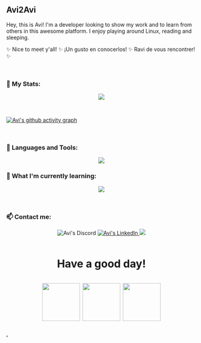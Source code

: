 <h2>Avi2Avi</h2> 
 
 Hey, this is Avi! I'm a developer looking to show my work and to learn from others in this awesome platform. I enjoy playing around Linux, reading and sleeping.

✨ Nice to meet y'all! ✨ ¡Un gusto en conocerlos! ✨ Ravi de vous rencontrer! ✨ 

<br>

<h3 align="left">🧮 My Stats:</h3>

<p align="center"> 

<img src="https://streak-stats.demolab.com?user=avi-2-avi&theme=material-palenight&hide_border=true&date_format=j%20M%5B%20Y%5D&ring=C4A7E7&fire=EBBCBA&sideNums=C4A7E7&sideLabels=C4A7E7&dates=FFFFFF&currStreakLabel=9CCFD8&currStreakNum=9CCFD8"/>

</p>

<br>

[![Avi's github activity graph](https://github-readme-activity-graph.cyclic.app/graph?username=avi-2-avi&theme=material-palenight)](https://github.com/ashutosh00710/github-readme-activity-graph)



<br>

<h3 align="left">🧰 Languages and Tools:</h3>
<p align="center">
  <a href="https://skillicons.dev">
    <img src="https://skillicons.dev/icons?i=py,aws,linux,docker,postgres,mongodb,mysql,graphql,fastapi,figma,cpp,git,neovim,react,vscode,visualstudio&perline=8" />
  </a>
</p>

<h3 align="left">🔮 What I'm currently learning:</h3>
<p align="center">
  <a href="https://skillicons.dev">
    <img src="https://skillicons.dev/icons?i=go,astro,aws&perline=10" />
  </a>
</p>

<br>
<h3 align="left">📫 Contact me:</h3>

<div align="center" style="text-align:center">
    <a>
        <img src="https://img.shields.io/badge/-Avi%234735-404EED?style=for-the-badge&logo=Discord&logoColor=white"
            alt="Avi's Discord">
    </a>
    </a>
    <a href="https://www.linkedin.com/in/cristina-vidal-falcon-1063311b1/">
        <img src="https://img.shields.io/badge/LinkedIn-0A66C2?style=for-the-badge&logo=linkedin&logoColor=white"
            alt="Avi's LinkedIn">
    </a>
    <a href="https://www.hackerrank.com/avi_con"><img src="https://img.shields.io/badge/-Hackerrank-2EC866?style=for-the-badge&logo=HackerRank&logoColor=white"/></a>
</div>  

<br>

<h1 align="center">Have a good day!</a><br/><br/> 

<img src="https://vignette.wikia.nocookie.net/animal-jam-clans-1/images/4/49/Penguin-Flapping.gif/revision/latest/scale-to-width-down/480?cb=20161113221226" width="100" /> 
<img src="https://vignette.wikia.nocookie.net/animal-jam-clans-1/images/4/49/Penguin-Flapping.gif/revision/latest/scale-to-width-down/480?cb=20161113221226" width="100" />
<img src="https://vignette.wikia.nocookie.net/animal-jam-clans-1/images/4/49/Penguin-Flapping.gif/revision/latest/scale-to-width-down/480?cb=20161113221226" width="100" /></h1>

[.](https://www.youtube.com/watch?v=bnmAi53H520) </a><br/><br/>
